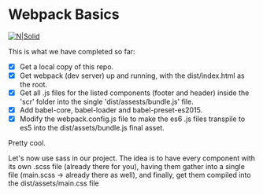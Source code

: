 # Webpack Basics

[![N|Solid](https://i.blogs.es/a4a869/webpack/original.png)](https://webpack.github.io/)

This is what we have completed so far:

  - [x] Get a local copy of this repo.
  - [x] Get webpack (dev server) up and running, with the dist/index.html as the root.
  - [x] Get all .js files for the listed components (footer and header) inside the 'scr' folder into the single 'dist/assests/bundle.js' file.
  - [x] Add babel-core, babel-loader and babel-preset-es2015.
  - [x] Modify the webpack.config.js file to make the es6 .js files transpile to es5 into the dist/assets/bundle.js final asset.

Pretty cool.

Let's now use sass in our project. 
The idea is to have every component with its own .scss file (already there for you), having them gather into a single file (main.scss -> already there as well), and finally, get them compiled into the dist/assets/main.css file

